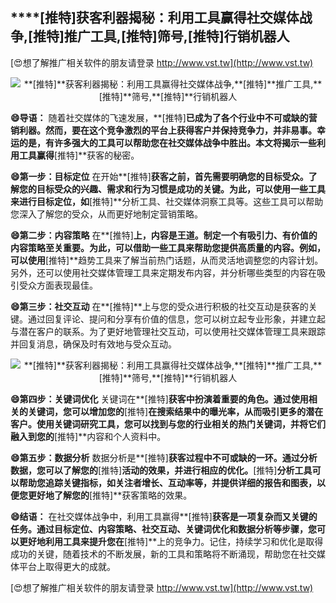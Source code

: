 ## ****[推特]**获客利器揭秘：利用工具赢得社交媒体战争,**[推特]**推广工具,**[推特]**筛号,**[推特]**行销机器人**

[😍想了解推广相关软件的朋友请登录 http://www.vst.tw](http://www.vst.tw)

 <center><img src="https://vst.tw/MP4/tuiguang/png/6.png" alt="**[推特]**获客利器揭秘：利用工具赢得社交媒体战争,**[推特]**推广工具,**[推特]**筛号,**[推特]**行销机器人"></center>

**😄导语：**
随着社交媒体的飞速发展，**[推特]**已成为了各个行业中不可或缺的营销利器。然而，要在这个竞争激烈的平台上获得客户并保持竞争力，并非易事。幸运的是，有许多强大的工具可以帮助您在社交媒体战争中胜出。本文将揭示一些利用工具赢得**[推特]**获客的秘密。

**😄第一步：目标定位**
在开始**[推特]**获客之前，首先需要明确您的目标受众。了解您的目标受众的兴趣、需求和行为习惯是成功的关键。为此，可以使用一些工具来进行目标定位，如**[推特]**分析工具、社交媒体洞察工具等。这些工具可以帮助您深入了解您的受众，从而更好地制定营销策略。

**😄第二步：内容策略**
在**[推特]**上，内容是王道。制定一个有吸引力、有价值的内容策略至关重要。为此，可以借助一些工具来帮助您提供高质量的内容。例如，可以使用**[推特]**趋势工具来了解当前热门话题，从而灵活地调整您的内容计划。另外，还可以使用社交媒体管理工具来定期发布内容，并分析哪些类型的内容在吸引受众方面表现最佳。

**😄第三步：社交互动**
在**[推特]**上与您的受众进行积极的社交互动是获客的关键。通过回复评论、提问和分享有价值的信息，您可以树立起专业形象，并建立起与潜在客户的联系。为了更好地管理社交互动，可以使用社交媒体管理工具来跟踪并回复消息，确保及时有效地与受众互动。

 <center><img src="https://vst.tw/MP4/tuiguang/png/8.png" alt="**[推特]**获客利器揭秘：利用工具赢得社交媒体战争,**[推特]**推广工具,**[推特]**筛号,**[推特]**行销机器人"></center>

**😄第四步：关键词优化**
关键词在**[推特]**获客中扮演着重要的角色。通过使用相关的关键词，您可以增加您的**[推特]**在搜索结果中的曝光率，从而吸引更多的潜在客户。使用关键词研究工具，您可以找到与您的行业相关的热门关键词，并将它们融入到您的**[推特]**内容和个人资料中。

**😄第五步：数据分析**
数据分析是**[推特]**获客过程中不可或缺的一环。通过分析数据，您可以了解您的**[推特]**活动的效果，并进行相应的优化。**[推特]**分析工具可以帮助您追踪关键指标，如关注者增长、互动率等，并提供详细的报告和图表，以便您更好地了解您的**[推特]**获客策略的效果。

**😄结语：**
在社交媒体战争中，利用工具赢得**[推特]**获客是一项复杂而又关键的任务。通过目标定位、内容策略、社交互动、关键词优化和数据分析等步骤，您可以更好地利用工具来提升您在**[推特]**上的竞争力。记住，持续学习和优化是取得成功的关键，随着技术的不断发展，新的工具和策略将不断涌现，帮助您在社交媒体平台上取得更大的成就。

[😍想了解推广相关软件的朋友请登录 http://www.vst.tw](http://www.vst.tw)



